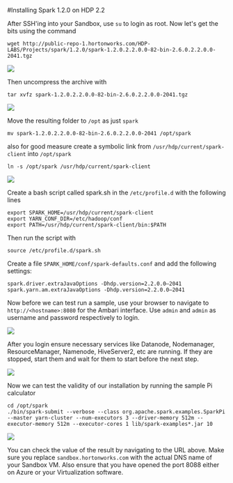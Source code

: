 #Installing Spark 1.2.0 on HDP 2.2

After SSH'ing into your Sandbox, use `su` to login as root.
Now let's get the bits using the command

```
wget http://public-repo-1.hortonworks.com/HDP-LABS/Projects/spark/1.2.0/spark-1.2.0.2.2.0.0-82-bin-2.6.0.2.2.0.0-2041.tgz
```

![](https://www.dropbox.com/s/a25v1m9mryyxwoh/Screenshot%202015-06-07%2021.52.30.png?dl=1)

Then uncompress the archive with

```
tar xvfz spark-1.2.0.2.2.0.0-82-bin-2.6.0.2.2.0.0-2041.tgz
```

![](https://www.dropbox.com/s/i3kpjeenqku213n/Screenshot%202015-06-07%2022.03.56.png?dl=1)

Move the resulting folder to `/opt` as just `spark`

```
mv spark-1.2.0.2.2.0.0-82-bin-2.6.0.2.2.0.0-2041 /opt/spark
```

also for good measure create a symbolic link from `/usr/hdp/current/spark-client` into `/opt/spark`

```
ln -s /opt/spark /usr/hdp/current/spark-client
```
![](https://www.dropbox.com/s/cpid455mhbrwxmu/Screenshot%202015-06-07%2022.15.28.png?dl=1)

Create a bash script called spark.sh in the `/etc/profile.d` with the following lines

```
export SPARK_HOME=/usr/hdp/current/spark-client
export YARN_CONF_DIR=/etc/hadoop/conf
export PATH=/usr/hdp/current/spark-client/bin:$PATH
```


Then run the script with

```
source /etc/profile.d/spark.sh
```


Create a file `SPARK_HOME/conf/spark-defaults.conf` and add the following settings:

```  
spark.driver.extraJavaOptions -Dhdp.version=2.2.0.0–2041
spark.yarn.am.extraJavaOptions -Dhdp.version=2.2.0.0–2041
```

Now before we can test run a sample, use your browser to navigate to `http://<hostname>:8080` for the Ambari interface. Use `admin` and `admin` as username and password respectively to login.

![](https://www.dropbox.com/s/bw92iidkfhj124r/Screenshot%202015-06-07%2023.12.03.png?dl=1)

After you login ensure necessary services like Datanode, Nodemanager, ResourceManager, Namenode, HiveServer2, etc are running. If they are stopped, start them and wait for them to start before the next step.

![](https://www.dropbox.com/s/gnjxv5yjdmdqs65/Screenshot%202015-06-07%2023.15.49.png?dl=1)

Now we can test the validity of our installation by running the sample Pi calculator

```
cd /opt/spark
./bin/spark-submit --verbose --class org.apache.spark.examples.SparkPi --master yarn-cluster --num-executors 3 --driver-memory 512m --executor-memory 512m --executor-cores 1 lib/spark-examples*.jar 10
```

![](https://www.dropbox.com/s/a6hb26bdd65gc32/Screenshot%202015-06-07%2023.18.31.png?dl=1)

You can check the value of the result by navigating to the URL above. Make sure you replace `sandbox.hortonworks.com` with the actual DNS name of your Sandbox VM. Also ensure that you have opened the port 8088 either on Azure or your Virtualization software.
